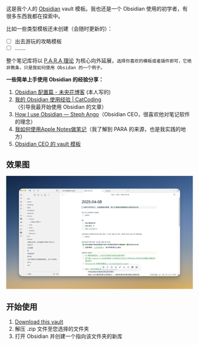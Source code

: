 这是我个人的 [Obsidian](https://obsidian.md/) vault 模板。我也还是一个 Obsidian 使用的初学者，有很多东西我都在探索中。

比如一些类型模板还未创建（会随时更新的）：
- [ ] 出去游玩的攻略模板 
- [ ] .......

整个笔记库将以 [ P.A.R.A 理论](https://book.douban.com/subject/36636224/) 为核心向外延展，`选择你喜欢的模板或者插件即可，它绝非教条，只是我如何使用 Obsidan 的一个例子。`

**一些简单上手使用 Obsidian 的经验分享：**
1. [Obsidian 配置篇 - 未央花博客](https://www.pslanys.com/archives/obsidian-setting.html) (本人写的)
2. [我的 Obsidian 使用经验 \| CatCoding](https://catcoding.me/p/obsidian-for-programmer/) （引导我最开始使用 Obsidian 的文章）
3. [How I use Obsidian — Steph Ango](https://stephango.com/vault)（Obsidian CEO，很喜欢他对笔记软件的理念）
4. [我如何使用Apple Notes做笔记](https://lutaonan.com/blog/apple-notes-and-para/)（我了解到 PARA 的来源，也是我实践的地方）
5. [Obsidian CEO 的 vault 模板](https://github.com/kepano/kepano-obsidian)

## 效果图

![wyh-obsidian-show](assets/wyh-obsidian-show.png)


## 开始使用

1. [Download this vault](https://github.com/Emt-lin/wyh-obsidian/archive/refs/heads/main.zip)
2. 解压 .zip 文件至您选择的文件夹
3. 打开 Obsidian 并创建一个指向该文件夹的新库



